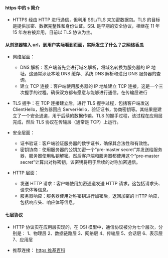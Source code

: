 #### https 中的 s 简介

-   HTTPS 经由 HTTP 进行通信，但利用 SSL/TLS 来加密数据包。TLS 的目标是提供加密、数据完整性和身份认证。SSL 是早期的安全协议，相继在 11 年 15 年左右被弃用，目前以 TLS 协议为主。

#### 从浏览器输入 url，到用户实际看到页面，实际发生了什么？之网络香瓜

-   网络层面：

    -   DNS 解析：客户端首先会进行域名解析，将域名转换为服务器的 IP 地址。这通常涉及本地 DNS 缓存、系统 DNS 解析和递归 DNS 服务器的查询。
    -   建立 TCP 连接：客户端使用服务器的 IP 地址建立 TCP 连接。这是一个三次握手的过程。确保双方都有愿意与能够进行通信。在传输层进行

-   TLS 握手：在 TCP 连接建立后，进行 TLS 握手过程，包括客户端发送 ClientHello，服务器回应 ServerHello，验证证书，协商密钥等。其结果是建立了一个安全通道，用于后续的数据传输。TLS 的握手过程，该过程在应用层完成，然后 TLS 协议在传输层（通常是 TCP）上运行。

-   安全层面：

    -   证书验证：客户端验证服务器的数字证书，确保其合法性和有效性。
    -   密钥协商：使用服务器的公钥加密一个“pre-master secret”并发送给服务器，服务器使用私钥解密。然后客户端和服务器都使用这个“pre-master secret”计算出对称密钥，该密钥将用于后续的对称加密通信。

-   HTTP 层面：

    -   发送 HTTP 请求：客户端使用加密通道发送 HTTP 请求。这包括请求头、请求体等信息。
    -   服务器响应：服务器使用对称密钥进行加密后，返回加密的 HTTP 响应，包括响应头、响应体等信息。

#### 七层协议

-   HTTP 协议实在应用层实现的，在 OSI 模型中，通信协议被分为七个层次，分别是：
    1、物理层
    2、数据链路层
    3、网络层
    4、传输层
    5、会话层
    6、表示层
    7、应用层

-   推荐连接： [https 维基百科](https://zh.wikipedia.org/zh-cn/%E8%B6%85%E6%96%87%E6%9C%AC%E4%BC%A0%E8%BE%93%E5%AE%89%E5%85%A8%E5%8D%8F%E8%AE%AE)
